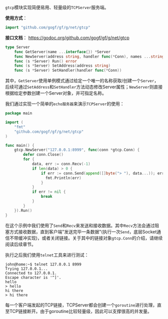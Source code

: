 `gtcp`模块实现简便易用、轻量级的`TCPServer`服务端。

**使用方式**：
```go
import "github.com/gogf/gf/g/net/gtcp"
```

**接口文档**：
https://godoc.org/github.com/gogf/gf/g/net/gtcp
```go
type Server
    func GetServer(name ...interface{}) *Server
    func NewServer(address string, handler func(*Conn), names ...string) *Server
    func (s *Server) Run() error
    func (s *Server) SetAddress(address string)
    func (s *Server) SetHandler(handler func(*Conn))
```

其中，`GetServer`使用单例模式通过给定一个唯一的名称获取/创建一个`Server`，后续可通过`SetAddress`和`SetHandler`方法动态修改Server属性；`NewServer`则直接根据给定参数创建一个Server对象，并可指定名称。

我们通过实现一个简单的`echo服务器`来演示`TCPServer`的使用：
```go
package main

import (
    "fmt"
    "github.com/gogf/gf/g/net/gtcp"
)

func main() {
    gtcp.NewServer("127.0.0.1:8999", func(conn *gtcp.Conn) {
        defer conn.Close()
        for {
            data, err := conn.Recv(-1)
            if len(data) > 0 {
                if err := conn.Send(append([]byte("> "), data...)); err != nil {
                  fmt.Println(err)
                }
            }
            if err != nil {
                break
            }
        }
    }).Run()
}
```
在这个示例中我们使用了`Send`和`Recv`来发送和接收数据。其中`Recv`方法会通过阻塞方式接收数据，直到客户端"发送完毕一条数据"(执行一次`Send`，底层Socket通信不带缓冲实现)，或者关闭链接。关于其中的链接对象```gtcp.Conn```的介绍，请继续阅读后续章节。

执行之后我们使用```telnet```工具来进行测试：

```shell
john@home:~$ telnet 127.0.0.1 8999
Trying 127.0.0.1...
Connected to 127.0.0.1.
Escape character is '^]'.
hello        
> hello
hi there
> hi there
```

每一个客户端发起的TCP链接，TCPServer都会创建一个`goroutine`进行处理，直至TCP链接断开。由于goroutine比较轻量级，因此可以支撑很高的并发量。

